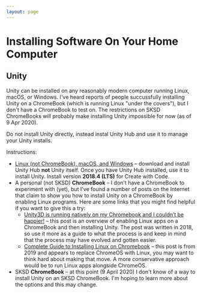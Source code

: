 ```yaml
---
layout: page
---
```


# Installing Software On Your Home Computer

## Unity

Unity can be installed on any reasonably modern computer running Linux, macOS, or Windows. I've heard reports of people succussfully installing Unity on a ChromeBook (which is running Linux "under the covers"), but I don't have a ChromeBook to test on. The restrictions on SKSD ChromeBooks will probably make installing Unity impossible for now (as of 9 Apr 2020).

Do not install Unity directly, instead instal Unity Hub and use it to manage your Unity installs.

Instructions:

* [Linux (not ChromeBook), macOS, and Windows](https://unity3d.com/get-unity/download) – download and install Unity Hub **not** Unity itself. Once you have Unity Hub installed, use it to install Unity. Install version **2018.4 (LTS)** for Create with Code.
* A personal (not SKSD) **ChromeBook** – I don't have a ChromeBook to experiment with (yet), but I've found a number of posts on the Internet that claim to show you how to install Unity on a ChromeBook by enabling Linux programs. Here are some links that you might find helpful if you want to give this a try:
  - [Unity3D is running natively on my Chromebook and I couldn’t be happier!](https://medium.com/@alexanderhaskins/unity3d-is-running-natively-on-my-chromebook-and-i-couldnt-be-happier-512a0c4b5e32) – this post is an overview of enabling Linux apps on a ChromeBook and then installing Unity. The post was written in 2018, so use it more as a guide to what the process is and keep in mind that the process may have evolved and gotten easier.
  - [Complete Guide to Installing Linux on Chromebook](https://itsfoss.com/install-linux-chromebook/) – this post is from 2019 and appears to replace ChromeOS with Linux, you may want to think hard about making that move. A more conservative approach would be to run Linux apps alongside ChromeOS.
* SKSD **ChromeBook** – at this point (9 April 2020) I don't know of a way to install Unity on an SKSD ChromeBook. I'm hoping to learn more about the options and this may change.

